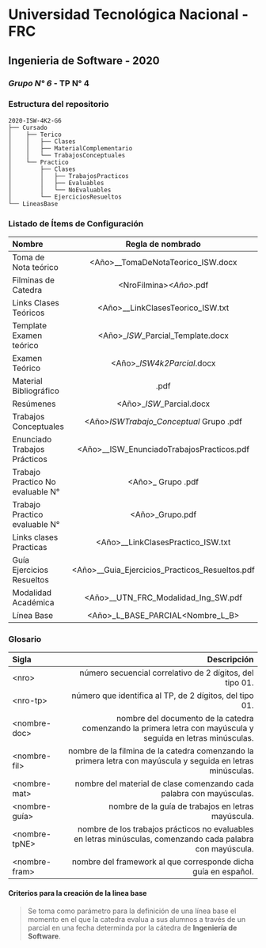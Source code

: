# Universidad Tecnológica Nacional - FRC
## Ingenieria de Software - 2020
### *Grupo N° 6* - TP N° 4

### Estructura del repositorio

```
2020-ISW-4K2-G6
├── Cursado
│    ├── Terico
│    │   ├── Clases
│    │   ├── MaterialComplementario
│    │   └── TrabajosConceptuales 
│    └── Practico
│        ├── Clases
│        │   ├── TrabajosPracticos
│        │   ├── Evaluables
│        │   └── NoEvaluables
│        └── EjerciciosResueltos
└── LineasBase

```

### Listado de Ítems de Configuración

| Nombre  | Regla de nombrado  | Ubicación física |
| :------------ |:---------------:| -----:|
| Toma de Nota teórico | \<Año>_<Cuatrimestre>_TomaDeNotaTeorico_ISW.docx | /Cursado/Teórico/Clases
| Filminas de Catedra | \<NroFilmina>_<Año>_<NombreTema>.pdf | /Cursado/Teórico/Clases/Filminas
| Links Clases Teóricos | \<Año>_<Cuatrimestre>_LinkClasesTeorico_ISW.txt | /Cursado/Teórico/Clases
| Template Examen teórico | <Año>_<Cuatrimestre>_ISW_<ParcialNro>_Parcial_Template.docx | /Cursado/Teórico/MaterialComplementario/ExamenesTeoricos
| Examen Teórico | <Año>_<Cuatrimestre>_ISW4k2_<ParcialNro>_Parcial_<Legajo>.docx | /Cursado/Teórico/MaterialComplementario/ExamenesTeoricos
| Material Bibliográfico | <NombreDocumento>.pdf | /Cursado/Teórico/MaterialComplementario/Bibliografía
| Resúmenes | <Año>_<Cuatrimestre>_ISW_<NroParcial>_Parcial.docx | /Cursado/Teórico/MaterialComplementario/Resúmenes
| Trabajos Conceptuales | <Año>_<Cuatrimestre>_ISW_<NroTrabajoConceptual>_Trabajo_Conceptual_<Tema>_ Grupo <NroGrupo>.pdf | /Cursado/Teórico/TrabajosConceptuales
| Enunciado Trabajos Prácticos | <Año>_<Cuatrimestre>_ISW_EnunciadoTrabajosPracticos.pdf |/Cursado/Practico/TrabajosPracticos
| Trabajo Practico No evaluable N° | <Año>_<Cuatrimestre>_<NombreTP>_ Grupo <NroGrupo>.pdf | /Cursado/Practico/TrabajosPracticos/NoEvaluables/TPN°
| Trabajo Practico evaluable N° | <Año>_<Cuatrimestre>_<NombreTP>_Grupo<NroGrupo>.pdf | /Cursado/Practico/TrabajosPracticos/Evaluables/TPN°
| Links clases Practicas |<Año>_<Cuatrimestre>_LinkClasesPractico_ISW.txt | /Cursado/Practico
| Guía Ejercicios Resueltos | <Año>_<Cuatrimestre>_Guia_Ejercicios_Practicos_Resueltos.pdf | /Cursado/Practico/EjerciciosResueltos
|Modalidad Académica | <Año>_<Cuatrimestre>_UTN_FRC_Modalidad_Ing_SW.pdf | /
|Línea Base | <Año><Cuatrimestre>_L_BASE_PARCIAL<ParcialNro><Nombre_L_B> | /LineasBase

### Glosario

| Sigla  | Descripción |
| :------------ | -----:|
| \<nro\> | número secuencial correlativo de 2 dígitos, del tipo 01.
| \<nro-tp\> | número que identifica al TP, de 2 dígitos, del tipo 01.
| \<nombre-doc\> | nombre del documento  de la catedra comenzando la primera letra con mayúscula y seguida en letras minúsculas.
| \<nombre-fil\> | nombre de la filmina  de la catedra comenzando la primera letra con mayúscula y seguida en letras minúsculas.
| \<nombre-mat\> | nombre del material de clase comenzando cada palabra con mayúsculas.
| \<nombre-guía\> | nombre de la guía de trabajos en letras mayúscula.
| \<nombre-tpNE\> | nombre de los trabajos prácticos no evaluables en letras minúsculas, comenzando cada palabra con mayúscula.
| \<nombre-fram\> | nombre del framework al que corresponde dicha guía en español.



#### Criterios para la creación de la linea base

>Se toma como parámetro para la definición de una línea base el momento en el que la catedra evalua a sus alumnos a través de un parcial en una fecha determinda por la cátedra de **Ingeniería de Software**.
